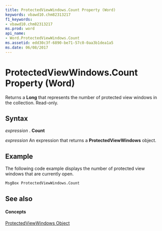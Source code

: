 ```yaml
---
title: ProtectedViewWindows.Count Property (Word)
keywords: vbawd10.chm82313217
f1_keywords:
- vbawd10.chm82313217
ms.prod: word
api_name:
- Word.ProtectedViewWindows.Count
ms.assetid: edd30c3f-6890-be71-57c0-0aa3b1dea1a5
ms.date: 06/08/2017
---
```



# ProtectedViewWindows.Count Property (Word)

Returns a  **Long** that represents the number of protected view windows in the collection. Read-only.


## Syntax

 _expression_ . **Count**

 _expression_ An expression that returns a **ProtectedViewWindows** object.


## Example

The following code example displays the number of protected view windows that are currently open.


```vb
MsgBox ProtectedViewWindows.Count
```


## See also


#### Concepts


[ProtectedViewWindows Object](Word.ProtectedViewWindows.md)

